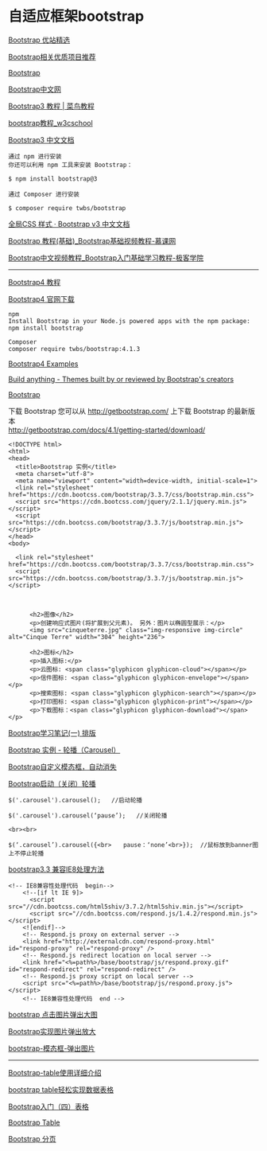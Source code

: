 
# 自适应框架bootstrap

[Bootstrap 优站精选](http://www.youzhan.org/)  

[Bootstrap相关优质项目推荐](http://www.bootcss.com/)  

[Bootstrap](https://getbootstrap.com/2.3.2/)  

[Bootstrap中文网](http://www.bootcss.com/)  

[Bootstrap3 教程 | 菜鸟教程](https://www.runoob.com/bootstrap/bootstrap-tutorial.html)  

[bootstrap教程_w3cschool](https://www.w3cschool.cn/bootstrap/)  

[Bootstrap3 中文文档](https://v3.bootcss.com/)  
~~~
通过 npm 进行安装
你还可以利用 npm 工具来安装 Bootstrap：

$ npm install bootstrap@3

通过 Composer 进行安装

$ composer require twbs/bootstrap
~~~

[全局CSS 样式 · Bootstrap v3 中文文档](https://v3.bootcss.com/css/)  

[Bootstrap 教程(基础)_Bootstrap基础视频教程-慕课网](https://www.imooc.com/learn/141/)  

[Bootstrap中文视频教程_Bootstrap入门基础学习教程-极客学院](http://www.jikexueyuan.com/course/bootstrap/)  

-----------------

[Bootstrap4 教程](https://www.runoob.com/bootstrap4/bootstrap4-tutorial.html)  

[Bootstrap4 官网下载](https://getbootstrap.com/docs/4.1/getting-started/download/)  
~~~
npm
Install Bootstrap in your Node.js powered apps with the npm package:
npm install bootstrap

Composer  
composer require twbs/bootstrap:4.1.3
~~~

[Bootstrap4 Examples](https://getbootstrap.com/docs/4.1/examples/)  

[Build anything - Themes built by or reviewed by Bootstrap's creators](https://themes.getbootstrap.com/)  

[Bootstrap](https://www.runoob.com/try/try.php?filename=trybs_default)  

下载 Bootstrap
您可以从 http://getbootstrap.com/ 上下载 Bootstrap 的最新版本  
http://getbootstrap.com/docs/4.1/getting-started/download/  

~~~
<!DOCTYPE html>
<html>
<head>
  <title>Bootstrap 实例</title>
  <meta charset="utf-8">
  <meta name="viewport" content="width=device-width, initial-scale=1">
  <link rel="stylesheet" href="https://cdn.bootcss.com/bootstrap/3.3.7/css/bootstrap.min.css">  
  <script src="https://cdn.bootcss.com/jquery/2.1.1/jquery.min.js"></script>
  <script src="https://cdn.bootcss.com/bootstrap/3.3.7/js/bootstrap.min.js"></script>
</head>
<body>

  <link rel="stylesheet" href="https://cdn.bootcss.com/bootstrap/3.3.7/css/bootstrap.min.css">  
  <script src="https://cdn.bootcss.com/bootstrap/3.3.7/js/bootstrap.min.js"></script>



      <h2>图像</h2>
      <p>创建响应式图片(将扩展到父元素)。 另外：图片以椭圆型展示：</p>            
      <img src="cinqueterre.jpg" class="img-responsive img-circle" alt="Cinque Terre" width="304" height="236"> 
      
      <h2>图标</h2>
      <p>插入图标:</p>      
      <p>云图标: <span class="glyphicon glyphicon-cloud"></span></p>      
      <p>信件图标: <span class="glyphicon glyphicon-envelope"></span></p>            
      <p>搜索图标: <span class="glyphicon glyphicon-search"></span></p>
      <p>打印图标: <span class="glyphicon glyphicon-print"></span></p>      
      <p>下载图标：<span class="glyphicon glyphicon-download"></span></p>      
~~~

[Bootstrap学习笔记(一) 排版](https://www.cnblogs.com/sankexin/p/5509297.html)  

[Bootstrap 实例 - 轮播（Carousel）](http://www.runoob.com/try/try.php?filename=bootstrap3-plugin-carousal-caption)  

[Bootstrap自定义模态框，自动消失](https://blog.csdn.net/ai_shuyingzhixia/article/details/80159220)  

[Bootstrap启动（关闭）轮播](https://www.cnblogs.com/candy-Yao/p/7446993.html)  
~~~
$('.carousel').carousel();   //启动轮播

$('.carousel').carousel(‘pause’);   //关闭轮播

<br><br>

$(‘.carousel’).carousel({<br>　　pause：‘none’<br>});  //鼠标放到banner图上不停止轮播

~~~

[bootstrap3.3 兼容IE8处理方法](https://blog.csdn.net/u012116457/article/details/50772459)  
~~~
<!-- IE8兼容性处理代码  begin-->
    <!--[if lt IE 9]>
      <script src="//cdn.bootcss.com/html5shiv/3.7.2/html5shiv.min.js"></script>
      <script src="//cdn.bootcss.com/respond.js/1.4.2/respond.min.js"></script>
    <![endif]-->
    <!-- Respond.js proxy on external server -->
    <link href="http://externalcdn.com/respond-proxy.html" id="respond-proxy" rel="respond-proxy" />
	<!-- Respond.js redirect location on local server -->
	<link href="<%=path%>/base/bootstrap/js/respond.proxy.gif" id="respond-redirect" rel="respond-redirect" /> 
	<!-- Respond.js proxy script on local server -->
    <script src="<%=path%>/base/bootstrap/js/respond.proxy.js"></script> 
    <!-- IE8兼容性处理代码  end -->
~~~

[bootstrap 点击图片弹出大图](https://blog.csdn.net/suitingwei/article/details/50217157)  

[Bootstrap实现图片弹出放大](https://blog.csdn.net/my98800/article/details/78066910)  

[bootstrap-模态框-弹出图片](https://blog.csdn.net/encircles/article/details/71127324)  

--------------

[Bootstrap-table使用详细介绍](https://blog.csdn.net/qq_32715873/article/details/53536097)  

[bootstrap table轻松实现数据表格](https://www.jianshu.com/p/90b7330806d1)  

[Bootstrap入门（四）表格](https://www.cnblogs.com/hnnydxgjj/p/5851206.html)  

[Bootstrap Table](https://blog.csdn.net/qq_38296054/article/details/80494276)  

[Bootstrap 分页](https://www.runoob.com/bootstrap/bootstrap-pagination.html)  



